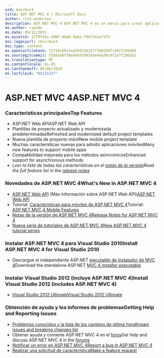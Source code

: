 ```yaml
---
uid: mvc/mvc4
title: ASP.NET MVC 4 | Microsoft Docs
author: rick-anderson
description: ASP.NET MVC 4 ASP.NET MVC 4 es un marco para crear aplicaciones web escalable y basada en estándares con los patrones de diseño bien establecido y la eficacia de AS....
ms.author: riande
ms.date: 09/12/2011
ms.assetid: 1279f5b1-390f-4b4b-9e6e-f947cb1ef5f5
msc.legacyurl: /mvc/mvc4
msc.type: content
ms.openlocfilehash: 72719cb9c3aaf03f2b12ff788259fc4927785d05
ms.sourcegitcommit: 51b01b6ff8edde57d8243e4da28c9f1e7f1962b2
ms.translationtype: MT
ms.contentlocale: es-ES
ms.lasthandoff: 05/06/2019
ms.locfileid: "65121327"
---
```

# <a name="aspnet-mvc-4"></a><span data-ttu-id="79631-103">ASP.NET MVC 4</span><span class="sxs-lookup"><span data-stu-id="79631-103">ASP.NET MVC 4</span></span>

### <a name="top-features"></a><span data-ttu-id="79631-104">Características principales</span><span class="sxs-lookup"><span data-stu-id="79631-104">Top Features</span></span>

- <span data-ttu-id="79631-105">ASP.NET Web API</span><span class="sxs-lookup"><span data-stu-id="79631-105">ASP.NET Web API</span></span>
- <span data-ttu-id="79631-106">Plantillas de proyecto actualizado y modernizada predeterminadas</span><span class="sxs-lookup"><span data-stu-id="79631-106">Refreshed and modernized default project templates</span></span>
- <span data-ttu-id="79631-107">Nueva plantilla de proyecto móvil</span><span class="sxs-lookup"><span data-stu-id="79631-107">New mobile project template</span></span>
- <span data-ttu-id="79631-108">Muchas características nuevas para admitir aplicaciones móviles</span><span class="sxs-lookup"><span data-stu-id="79631-108">Many new features to support mobile apps</span></span>
- <span data-ttu-id="79631-109">Compatibilidad mejorada para los métodos asincrónicos</span><span class="sxs-lookup"><span data-stu-id="79631-109">Enhanced support for asynchronous methods</span></span>
- <span data-ttu-id="79631-110">*Leer la lista de todas las características en el [notas de la versión](../whitepapers/mvc4-release-notes.md)*</span><span class="sxs-lookup"><span data-stu-id="79631-110">*Read the full feature list in the [release notes](../whitepapers/mvc4-release-notes.md)*</span></span>

### <a name="whats-new-in-aspnet-mvc-4"></a><span data-ttu-id="79631-111">Novedades de ASP.NET MVC 4</span><span class="sxs-lookup"><span data-stu-id="79631-111">What's New in ASP.NET MVC 4</span></span>

- <span data-ttu-id="79631-112">[ASP.NET Web API](../web-api/index.md) (Más información sobre ASP.NET Web API)</span><span class="sxs-lookup"><span data-stu-id="79631-112">[ASP.NET Web API](../web-api/index.md)</span></span>
- <span data-ttu-id="79631-113">Tutorial: [Características para móviles de ASP.NET MVC 4](overview/older-versions/aspnet-mvc-4-mobile-features.md)</span><span class="sxs-lookup"><span data-stu-id="79631-113">Tutorial: [ASP.NET MVC 4 Mobile Features](overview/older-versions/aspnet-mvc-4-mobile-features.md)</span></span>
- [<span data-ttu-id="79631-114">Notas de la versión de ASP.NET MVC 4</span><span class="sxs-lookup"><span data-stu-id="79631-114">Release Notes for ASP.NET MVC 4</span></span>](../whitepapers/mvc4-release-notes.md)
- [<span data-ttu-id="79631-115">Nueva serie de tutoriales de ASP.NET MVC 4</span><span class="sxs-lookup"><span data-stu-id="79631-115">New ASP.NET MVC 4 tutorial series</span></span>](overview/older-versions/getting-started-with-aspnet-mvc4/intro-to-aspnet-mvc-4.md)

### <a name="install-aspnet-mvc-4-for-visual-studio-2010"></a><span data-ttu-id="79631-116">Instalar ASP.NET MVC 4 para Visual Studio 2010</span><span class="sxs-lookup"><span data-stu-id="79631-116">Install ASP.NET MVC 4 for Visual Studio 2010</span></span>

- <span data-ttu-id="79631-117">Descargue el independiente ASP.NET [ejecutable de instalador de MVC 4](https://www.microsoft.com/download/details.aspx?id=30683)</span><span class="sxs-lookup"><span data-stu-id="79631-117">Download the standalone ASP.NET [MVC 4 installer executable](https://www.microsoft.com/download/details.aspx?id=30683)</span></span>

### <a name="install-visual-studio-2012-includes-aspnet-mvc-4"></a><span data-ttu-id="79631-118">Instalar Visual Studio 2012 (incluye ASP.NET MVC 4)</span><span class="sxs-lookup"><span data-stu-id="79631-118">Install Visual Studio 2012 (includes ASP.NET MVC 4)</span></span>

- [<span data-ttu-id="79631-119">Visual Studio 2012 Ultimate</span><span class="sxs-lookup"><span data-stu-id="79631-119">Visual Studio 2012 Ultimate</span></span>](https://go.microsoft.com/fwlink/?linkid=247148)

### <a name="getting-help-and-reporting-issues"></a><span data-ttu-id="79631-120">Obtención de ayuda y los informes de problemas</span><span class="sxs-lookup"><span data-stu-id="79631-120">Getting Help and Reporting Issues</span></span>

- [<span data-ttu-id="79631-121">Problemas conocidos y la lista de los cambios de última hora</span><span class="sxs-lookup"><span data-stu-id="79631-121">Known issues and breaking changes list</span></span>](../whitepapers/mvc4-release-notes.md#_Toc303253815)
- <span data-ttu-id="79631-122">Obtener ayuda y comente ASP.NET MVC 4 en el [foros](https://forums.asp.net/1146.aspx)</span><span class="sxs-lookup"><span data-stu-id="79631-122">Get help and discuss ASP.NET MVC 4 in the [forums](https://forums.asp.net/1146.aspx)</span></span>
- [<span data-ttu-id="79631-123">Notificar un error en ASP.NET MVC 4</span><span class="sxs-lookup"><span data-stu-id="79631-123">Report a bug in ASP.NET MVC 4</span></span>](https://github.com/aspnet/AspNetWebStack/issues)
- [<span data-ttu-id="79631-124">Realizar una solicitud de característica</span><span class="sxs-lookup"><span data-stu-id="79631-124">Make a feature request</span></span>](http://aspnet.uservoice.com/forums/41201-asp-net-mvc)
